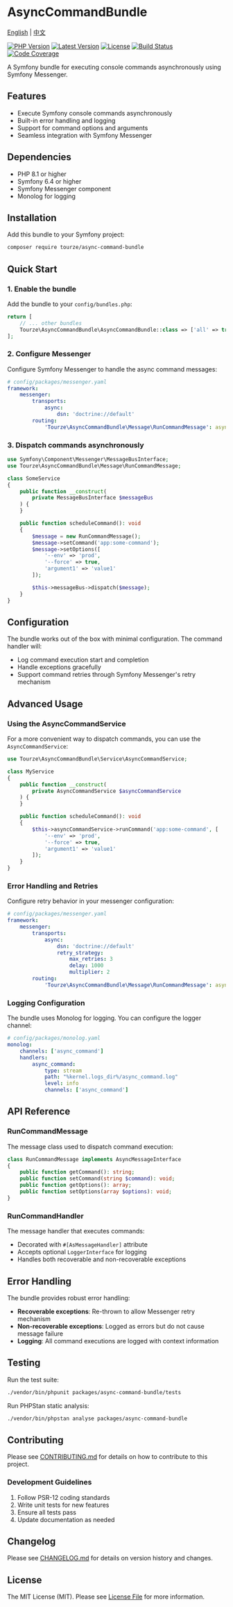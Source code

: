 # AsyncCommandBundle

[English](README.md) | [中文](README.zh-CN.md)

[![PHP Version](https://img.shields.io/packagist/php-v/tourze/async-command-bundle.svg?style=flat-square)](https://packagist.org/packages/tourze/async-command-bundle)
[![Latest Version](https://img.shields.io/packagist/v/tourze/async-command-bundle.svg?style=flat-square)](https://packagist.org/packages/tourze/async-command-bundle)
[![License](https://img.shields.io/packagist/l/tourze/async-command-bundle.svg?style=flat-square)](https://packagist.org/packages/tourze/async-command-bundle)
[![Build Status](https://img.shields.io/github/workflow/status/tourze/async-command-bundle/CI/master.svg?style=flat-square)](https://github.com/tourze/async-command-bundle/actions)
[![Code Coverage](https://img.shields.io/codecov/c/github/tourze/async-command-bundle/master.svg?style=flat-square)](https://codecov.io/gh/tourze/async-command-bundle)

A Symfony bundle for executing console commands asynchronously using Symfony Messenger.

## Features

- Execute Symfony console commands asynchronously
- Built-in error handling and logging
- Support for command options and arguments
- Seamless integration with Symfony Messenger

## Dependencies

- PHP 8.1 or higher
- Symfony 6.4 or higher
- Symfony Messenger component
- Monolog for logging

## Installation

Add this bundle to your Symfony project:

```bash
composer require tourze/async-command-bundle
```

## Quick Start

### 1. Enable the bundle

Add the bundle to your `config/bundles.php`:

```php
return [
    // ... other bundles
    Tourze\AsyncCommandBundle\AsyncCommandBundle::class => ['all' => true],
];
```

### 2. Configure Messenger

Configure Symfony Messenger to handle the async command messages:

```yaml
# config/packages/messenger.yaml
framework:
    messenger:
        transports:
            async:
                dsn: 'doctrine://default'
        routing:
            'Tourze\AsyncCommandBundle\Message\RunCommandMessage': async
```

### 3. Dispatch commands asynchronously

```php
use Symfony\Component\Messenger\MessageBusInterface;
use Tourze\AsyncCommandBundle\Message\RunCommandMessage;

class SomeService
{
    public function __construct(
        private MessageBusInterface $messageBus
    ) {
    }

    public function scheduleCommand(): void
    {
        $message = new RunCommandMessage();
        $message->setCommand('app:some-command');
        $message->setOptions([
            '--env' => 'prod',
            '--force' => true,
            'argument1' => 'value1'
        ]);

        $this->messageBus->dispatch($message);
    }
}
```

## Configuration

The bundle works out of the box with minimal configuration. The command handler will:

- Log command execution start and completion
- Handle exceptions gracefully
- Support command retries through Symfony Messenger's retry mechanism

## Advanced Usage

### Using the AsyncCommandService

For a more convenient way to dispatch commands, you can use the `AsyncCommandService`:

```php
use Tourze\AsyncCommandBundle\Service\AsyncCommandService;

class MyService
{
    public function __construct(
        private AsyncCommandService $asyncCommandService
    ) {
    }

    public function scheduleCommand(): void
    {
        $this->asyncCommandService->runCommand('app:some-command', [
            '--env' => 'prod',
            '--force' => true,
            'argument1' => 'value1'
        ]);
    }
}
```

### Error Handling and Retries

Configure retry behavior in your messenger configuration:

```yaml
# config/packages/messenger.yaml
framework:
    messenger:
        transports:
            async:
                dsn: 'doctrine://default'
                retry_strategy:
                    max_retries: 3
                    delay: 1000
                    multiplier: 2
        routing:
            'Tourze\AsyncCommandBundle\Message\RunCommandMessage': async
```

### Logging Configuration

The bundle uses Monolog for logging. You can configure the logger channel:

```yaml
# config/packages/monolog.yaml
monolog:
    channels: ['async_command']
    handlers:
        async_command:
            type: stream
            path: "%kernel.logs_dir%/async_command.log"
            level: info
            channels: ['async_command']
```

## API Reference

### RunCommandMessage

The message class used to dispatch command execution:

```php
class RunCommandMessage implements AsyncMessageInterface
{
    public function getCommand(): string;
    public function setCommand(string $command): void;
    public function getOptions(): array;
    public function setOptions(array $options): void;
}
```

### RunCommandHandler

The message handler that executes commands:

- Decorated with `#[AsMessageHandler]` attribute
- Accepts optional `LoggerInterface` for logging
- Handles both recoverable and non-recoverable exceptions

## Error Handling

The bundle provides robust error handling:

- **Recoverable exceptions**: Re-thrown to allow Messenger retry mechanism
- **Non-recoverable exceptions**: Logged as errors but do not cause message failure
- **Logging**: All command executions are logged with context information

## Testing

Run the test suite:

```bash
./vendor/bin/phpunit packages/async-command-bundle/tests
```

Run PHPStan static analysis:

```bash
./vendor/bin/phpstan analyse packages/async-command-bundle
```

## Contributing

Please see [CONTRIBUTING.md](CONTRIBUTING.md) for details on how to contribute to this project.

### Development Guidelines

1. Follow PSR-12 coding standards
2. Write unit tests for new features
3. Ensure all tests pass
4. Update documentation as needed

## Changelog

Please see [CHANGELOG.md](CHANGELOG.md) for details on version history and changes.

## License

The MIT License (MIT). Please see [License File](LICENSE) for more information.
